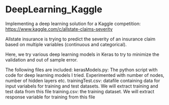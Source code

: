 # DeepLearning_Kaggle
Implementing a deep learning solution for a Kaggle competition: https://www.kaggle.com/c/allstate-claims-severity

Allstate insurance is trying to predict the severity of an insurance claim based on multiple variables (continuous and categorical).

Here, we try various deep learning models in Keras to try to minimize the validation and out of sample error.

The following files are included:
kerasModels.py: The python script with code for deep learning models I tried. Experimented with number of nodes, number of hidden layers etc.
trainingTest.csv: datafile containing data for input variabels for training and test datasets. We will extract training and test data from this file
training.csv: the training dataset. We will extract response variable for training from this file




